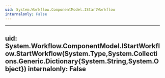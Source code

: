 ```yaml
---
uid: System.Workflow.ComponentModel.IStartWorkflow
internalonly: False
---
```


---
uid: System.Workflow.ComponentModel.IStartWorkflow.StartWorkflow(System.Type,System.Collections.Generic.Dictionary{System.String,System.Object})
internalonly: False
---
